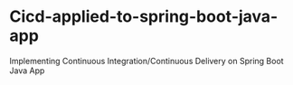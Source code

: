 # Cicd-applied-to-spring-boot-java-app
Implementing Continuous Integration/Continuous Delivery on Spring Boot Java App
